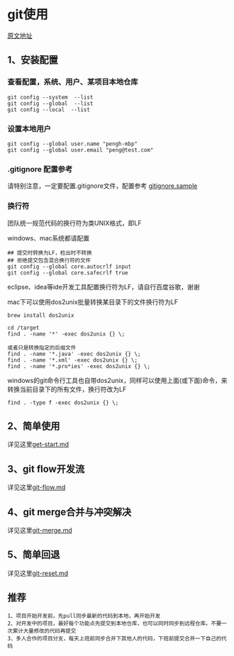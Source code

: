 # git使用
[原文地址](https://github.com/penghcn/start/tree/master/git)

## 1、安装配置
### 查看配置，系统、用户、某项目本地仓库
    git config --system  --list
    git config --global  --list
    git config --local  --list

### 设置本地用户
    git config --global user.name "pengh-mbp"
    git config --global user.email "peng@test.com"

### .gitignore 配置参考
请特别注意，一定要配置.gitignore文件，配置参考 [gitignore.sample](./gitignore.sample)

### 换行符
团队统一规范代码的换行符为类UNIX格式，即LF

windows、mac系统都请配置

    ## 提交时转换为LF，检出时不转换
    ## 拒绝提交包含混合换行符的文件
    git config --global core.autocrlf input
    git config --global core.safecrlf true

eclipse、idea等ide开发工具配置换行符为LF，请自行百度谷歌，谢谢

mac下可以使用dos2unix批量转换某目录下的文件换行符为LF

    brew install dos2unix

    cd /target
    find . -name '*' -exec dos2unix {} \;

    或者只是转换指定的后缀文件
    find . -name '*.java' -exec dos2unix {} \;
    find . -name '*.xml' -exec dos2unix {} \;
    find . -name '*.pro*ies' -exec dos2unix {} \;

windows的git命令行工具也自带dos2unix，同样可以使用上面(或下面)命令，来转换当前目录下的所有文件，换行符改为LF

    find . -type f -exec dos2unix {} \;

## 2、简单使用
详见这里[get-start.md](./get-start.md)

## 3、git flow开发流
详见这里[git-flow.md](./git-flow.md)

## 4、git merge合并与冲突解决
详见这里[git-merge.md](./git-merge.md)

## 5、简单回退
详见这里[git-reset.md](./git-reset.md)

## 推荐
    1、项目开始开发前，先pull同步最新的代码到本地，再开始开发
    2、对开发中的项目，最好每个功能点先提交到本地仓库，也可以同时同步到远程仓库。不要一次累计大量修改的代码再提交
    3、多人合作的项目分支，每天上班前同步合并下其他人的代码，下班前提交合并一下自己的代码


